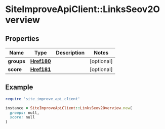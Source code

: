 # SiteImproveApiClient::LinksSeov2Overview

## Properties

| Name | Type | Description | Notes |
| ---- | ---- | ----------- | ----- |
| **groups** | [**Href180**](Href180.md) |  | [optional] |
| **score** | [**Href181**](Href181.md) |  | [optional] |

## Example

```ruby
require 'site_improve_api_client'

instance = SiteImproveApiClient::LinksSeov2Overview.new(
  groups: null,
  score: null
)
```

